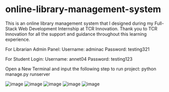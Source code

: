 # online-library-management-system
This is an online library management system that I designed during my Full-Stack Web Development Internship at TCR Innovation. Thank you to TCR Innovation for all the support and guidance throughout this learning experience.

For Librarian Admin Panel:
Username: adminac
Password: testing321

For Student Login:
Username: annet04
Password: testing123

Open a New Terminal and input the following step to run project:
python manage.py runserver

![image](https://github.com/annetthomas04/online-library-management-system/assets/147621719/624b4f75-3922-447e-aad3-e9e4480679f6)
![image](https://github.com/annetthomas04/online-library-management-system/assets/147621719/2e0147b1-0112-4758-a315-a77d06803152)
![image](https://github.com/annetthomas04/online-library-management-system/assets/147621719/5866aabc-e311-4452-bbe3-ac424f7fd8f4)
![image](https://github.com/annetthomas04/online-library-management-system/assets/147621719/755257fe-326e-4c49-ab92-d4a4b901c210)
![image](https://github.com/annetthomas04/online-library-management-system/assets/147621719/8a80cf38-f8ad-4291-bab0-fcdbcebee9bf)

